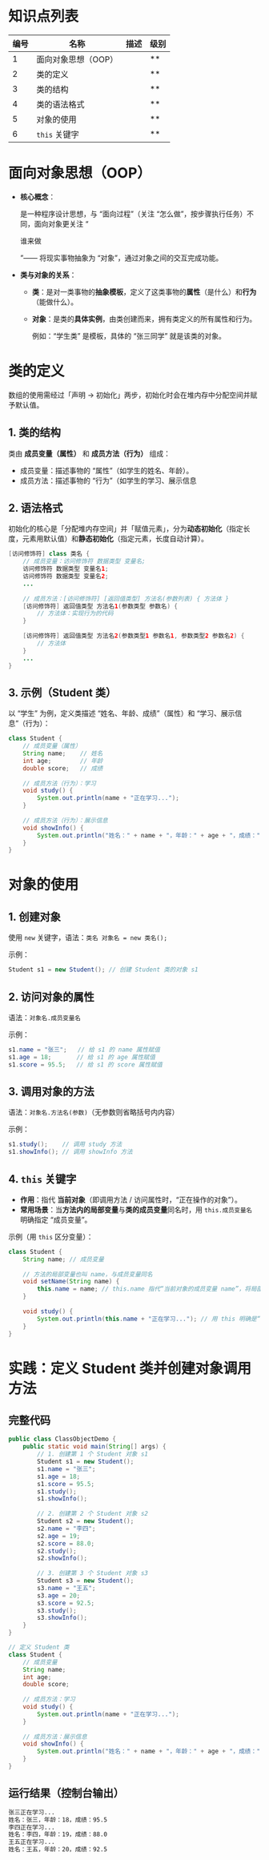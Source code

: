 # 知识点列表

| 编号 | 名称                | 描述 | 级别 |
| ---- | ------------------- | ---- | ---- |
| 1    | 面向对象思想（OOP） |      | **   |
| 2    | 类的定义            |      | **   |
| 3    | 类的结构            |      | **   |
| 4    | 类的语法格式        |      | **   |
| 5    | 对象的使用          |      | **   |
| 6    | `this` 关键字       |      | **   |

# 面向对象思想（OOP）

- **核心概念**：

  是一种程序设计思想，与 “面向过程”（关注 “怎么做”，按步骤执行任务）不同，面向对象更关注 “

  谁来做

  ”—— 将现实事物抽象为 “对象”，通过对象之间的交互完成功能。

- **类与对象的关系**：

  - **类**：是对一类事物的**抽象模板**，定义了这类事物的**属性**（是什么）和**行为**（能做什么）。

  - **对象**：是类的**具体实例**，由类创建而来，拥有类定义的所有属性和行为。

    例如：“学生类” 是模板，具体的 “张三同学” 就是该类的对象。

# 类的定义

数组的使用需经过「声明 → 初始化」两步，初始化时会在堆内存中分配空间并赋予默认值。

## 1. 类的结构

类由 **成员变量（属性）** 和 **成员方法（行为）** 组成：

- 成员变量：描述事物的 “属性”（如学生的姓名、年龄）。
- 成员方法：描述事物的 “行为”（如学生的学习、展示信息



## 2. 语法格式

初始化的核心是「分配堆内存空间」并「赋值元素」，分为**动态初始化**（指定长度，元素用默认值）和**静态初始化**（指定元素，长度自动计算）。

```java
[访问修饰符] class 类名 {
    // 成员变量：访问修饰符 数据类型 变量名;
    访问修饰符 数据类型 变量名1;
    访问修饰符 数据类型 变量名2;
    ...
    
    // 成员方法：[访问修饰符] [返回值类型] 方法名(参数列表) { 方法体 }
    [访问修饰符] 返回值类型 方法名1(参数类型 参数名) {
        // 方法体：实现行为的代码
    }
    
    [访问修饰符] 返回值类型 方法名2(参数类型1 参数名1, 参数类型2 参数名2) {
        // 方法体
    }
    ...
}
```



## 3. 示例（Student 类）

以 “学生” 为例，定义类描述 “姓名、年龄、成绩”（属性）和 “学习、展示信息”（行为）：

```java
class Student {
    // 成员变量（属性）
    String name;    // 姓名
    int age;        // 年龄
    double score;   // 成绩
    
    // 成员方法（行为）：学习
    void study() {
        System.out.println(name + "正在学习...");
    }
    
    // 成员方法（行为）：展示信息
    void showInfo() {
        System.out.println("姓名：" + name + "，年龄：" + age + "，成绩：" + score);
    }
}
```



# 对象的使用

## 1. 创建对象

使用 `new` 关键字，语法：`类名 对象名 = new 类名();`

示例：

```java
Student s1 = new Student(); // 创建 Student 类的对象 s1
```



## 2. 访问对象的属性

语法：`对象名.成员变量名`

示例：

```java
s1.name = "张三";   // 给 s1 的 name 属性赋值
s1.age = 18;       // 给 s1 的 age 属性赋值
s1.score = 95.5;   // 给 s1 的 score 属性赋值
```



## 3. 调用对象的方法

语法：`对象名.方法名(参数)`（无参数则省略括号内内容）

示例：

```java
s1.study();    // 调用 study 方法
s1.showInfo(); // 调用 showInfo 方法
```

## 4. `this` 关键字

- **作用**：指代 **当前对象**（即调用方法 / 访问属性时，“正在操作的对象”）。
- **常用场景**：当**方法内的局部变量**与**类的成员变量**同名时，用 `this.成员变量名` 明确指定 “成员变量”。

示例（用 `this` 区分变量）：

```java
class Student {
    String name; // 成员变量
    
    // 方法的局部变量也叫 name，与成员变量同名
    void setName(String name) {
        this.name = name; // this.name 指代“当前对象的成员变量 name”，将局部变量值赋给它
    }
    
    void study() {
        System.out.println(this.name + "正在学习..."); // 用 this 明确是“当前对象的 name”
    }
}
```



# 实践：定义 Student 类并创建对象调用方法

## 完整代码
```java
public class ClassObjectDemo {
    public static void main(String[] args) {
        // 1. 创建第 1 个 Student 对象 s1
        Student s1 = new Student();
        s1.name = "张三";
        s1.age = 18;
        s1.score = 95.5;
        s1.study();
        s1.showInfo();
        
        // 2. 创建第 2 个 Student 对象 s2
        Student s2 = new Student();
        s2.name = "李四";
        s2.age = 19;
        s2.score = 88.0;
        s2.study();
        s2.showInfo();
        
        // 3. 创建第 3 个 Student 对象 s3
        Student s3 = new Student();
        s3.name = "王五";
        s3.age = 20;
        s3.score = 92.5;
        s3.study();
        s3.showInfo();
    }
}

// 定义 Student 类
class Student {
    // 成员变量
    String name;
    int age;
    double score;
    
    // 成员方法：学习
    void study() {
        System.out.println(name + "正在学习...");
    }
    
    // 成员方法：展示信息
    void showInfo() {
        System.out.println("姓名：" + name + "，年龄：" + age + "，成绩：" + score);
    }
}
```

## 运行结果（控制台输出）

```txt
张三正在学习...
姓名：张三，年龄：18，成绩：95.5
李四正在学习...
姓名：李四，年龄：19，成绩：88.0
王五正在学习...
姓名：王五，年龄：20，成绩：92.5
```

